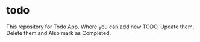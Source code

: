 # todo
This repository for Todo App. Where you can add new TODO, Update them, Delete them and Also mark as Completed.
